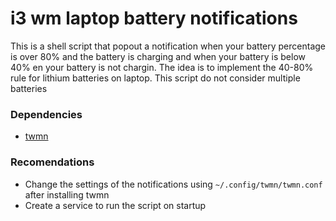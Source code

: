 # i3 wm laptop battery notifications
This is a shell script that popout a notification when your battery percentage is over 80% and the battery is charging and when your battery is below 40% en your battery is not chargin.
The idea is to implement the 40-80% rule for lithium batteries on laptop.
This script do not consider multiple batteries

### Dependencies
- [twmn](https://github.com/sboli/twmn)

### Recomendations
- Change the settings of the notifications using `~/.config/twmn/twmn.conf` after installing twmn
- Create a service to run the script on startup
